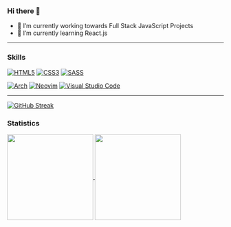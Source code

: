 ### Hi there 👋

-  🔭 I’m currently working towards Full Stack JavaScript Projects
- 🌱 I’m currently learning React.js

---

### Skills

[![HTML5](https://img.shields.io/badge/html5-%23E34F26.svg?style=for-the-badge&logo=html5&logoColor=white)](https://html.spec.whatwg.org/multipage/)
[![CSS3](https://img.shields.io/badge/css3-%231572B6.svg?style=for-the-badge&logo=css3&logoColor=white)](https://www.w3.org/Style/CSS/)
[![SASS](https://img.shields.io/badge/SASS-hotpink.svg?style=for-the-badge&logo=SASS&logoColor=white)](https://sass-lang.com/)

[![Arch](https://img.shields.io/badge/Arch%20Linux-1793D1?logo=arch-linux&logoColor=fff&style=for-the-badge)](https://archlinux.org/)
[![Neovim](https://img.shields.io/badge/NeoVim-%2357A143.svg?&style=for-the-badge&logo=neovim&logoColor=white)](https://neovim.io/)
[![Visual Studio Code](https://img.shields.io/badge/Visual%20Studio%20Code-0078d7.svg?style=for-the-badge&logo=visual-studio-code&logoColor=white)](https://code.visualstudio.com/)

---

[![GitHub Streak](https://github-readme-streak-stats.herokuapp.com/?user=Gaurish17sharma&theme=catppuccin-macchiato)](https://git.io/streak-stats)
### Statistics

<a href="https://git.io/streak-stats">
    <img height=200 align="center" src="https://github-readme-streak-stats.herokuapp.com/?user=Gaurish17sharma&theme=tokyonight" />
</a>
<a href="https://github.com/anuraghazra/convoychat">
    <img height=200 align="center" src="https://github-readme-stats.vercel.app/api/top-langs?username=Gaurish17sharma&layout=donut&theme=tokyonight" />
</a>


